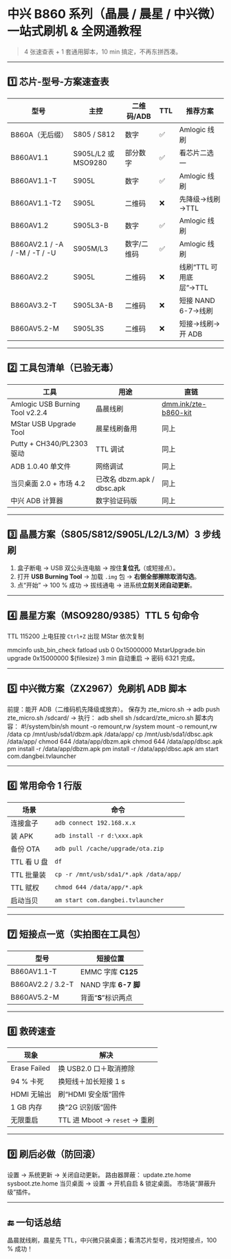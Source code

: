 # 中兴 B860 系列（晶晨 / 晨星 / 中兴微）一站式刷机 & 全网通教程  
> 4 张速查表 + 1 套通用脚本，10 min 搞定，不再东拼西凑。

---

## 1️⃣ 芯片-型号-方案速查表
| 型号 | 主控 | 二维码/ADB | TTL | 推荐方案 |
|---|---|---|---|---|
| B860A（无后缀） | S805 / S812 | 数字 | ✅ | Amlogic 线刷 |
| B860AV1.1 | S905L/L2 或 MSO9280 | 部分数字 | ✅ | 看芯片二选一 |
| B860AV1.1-T | S905L | 数字 | ✅ | Amlogic 线刷 |
| B860AV1.1-T2 | S905L | 二维码 | ❌ | 先降级→线刷→TTL |
| B860AV1.2 | S905L3-B | 数字 | ✅ | Amlogic 线刷 |
| B860AV2.1 / -A / -M / -T / -U | S905M/L3 | 数字/二维码 | ✅ | Amlogic 线刷 |
| B860AV2.2 | S905L | 二维码 | ❌ | 线刷“TTL 可用底层”→TTL |
| B860AV3.2-T | S905L3A-B | 二维码 | ❌ | 短接 NAND 6-7→线刷 |
| B860AV5.2-M | S905L3S | 二维码 | ❌ | 短接→线刷→开 ADB |

---

## 2️⃣ 工具包清单（已验无毒）
| 工具 | 用途 | 直链 |
|---|---|---|
| Amlogic USB Burning Tool v2.2.4 | 晶晨线刷 | [dmm.ink/zte-b860-kit](https://dmm.ink/zte-b860-kit) |
| MStar USB Upgrade Tool | 晨星线刷备用 | 同上 |
| Putty + CH340/PL2303 驱动 | TTL 调试 | 同上 |
| ADB 1.0.40 单文件 | 网络调试 | 同上 |
| 当贝桌面 2.0 + 市场 4.2 | 已改名 dbzm.apk / dbsc.apk | 同上 |
| 中兴 ADB 计算器 | 数字验证码版 | 同上 |

---

## 3️⃣ 晶晨方案（S805/S812/S905L/L2/L3/M）3 步线刷
1. 盒子断电 → USB 双公头连电脑 → 按住**复位孔**（或短接点）。  
2. 打开 **USB Burning Tool** → 加载 `.img` 包 → **右侧全部擦除取消勾选**。  
3. 点“开始” → 100 % 成功 → 拔线通电 → 进系统**立刻关闭自动更新**。

---

## 4️⃣ 晨星方案（MSO9280/9385）TTL 5 句命令
TTL 115200 上电狂按 `Ctrl+Z` 出现  MStar
依次复制

mmcinfo
usb_bin_check
fatload usb 0 0x15000000 MstarUpgrade.bin
upgrade 0x15000000 ${filesize}
3 min 自动重启 → 密码 6321 完成。

---

## 5️⃣ 中兴微方案（ZX2967）免刷机 ADB 脚本

前提：能开 ADB（二维码机先降级或放弃）。
保存为 zte_micro.sh → adb push zte_micro.sh /sdcard/ → 执行：
adb shell sh /sdcard/zte_micro.sh
脚本内容：
#!/system/bin/sh
mount -o remount,rw /system
mount -o remount,rw /data
cp /mnt/usb/sda1/dbzm.apk /data/app/
cp /mnt/usb/sda1/dbsc.apk /data/app/
chmod 644 /data/app/dbzm.apk
chmod 644 /data/app/dbsc.apk
pm install -r /data/app/dbzm.apk
pm install -r /data/app/dbsc.apk
am start com.dangbei.tvlauncher

---

## 6️⃣ 常用命令 1 行版

| 场景        | 命令                                     |
| --------- | -------------------------------------- |
| 连接盒子      | `adb connect 192.168.x.x`              |
| 装 APK     | `adb install -r d:\xxx.apk`            |
| 备份 OTA    | `adb pull /cache/upgrade/ota.zip`      |
| TTL 看 U 盘 | `df`                                   |
| TTL 批量装   | `cp -r /mnt/usb/sda1/*.apk /data/app/` |
| TTL 赋权    | `chmod 644 /data/app/*.apk`            |
| 启动当贝      | `am start com.dangbei.tvlauncher`      |


---

## 7️⃣ 短接点一览（实拍图在工具包）

| 型号                | 短接位置              |
| ----------------- | ----------------- |
| B860AV1.1-T       | EMMC 字库 **C125**  |
| B860AV2.2 / 3.2-T | NAND 字库 **6-7 脚** |
| B860AV5.2-M       | 背面“**S**”标识两点     |


---

## 8️⃣ 救砖速查

| 现象           | 解决                         |
| ------------ | -------------------------- |
| Erase Failed | 换 USB2.0 口＋取消擦除            |
| 94 % 卡死      | 换短线＋加长短接 1 s               |
| HDMI 无输出     | 刷“HDMI 安全版”固件              |
| 1 GB 内存      | 换“2G 识别版”固件                |
| 无限重启         | TTL 进 Mboot → `reset` → 重刷 |


---

## 9️⃣ 刷后必做（防回滚）
设置 → 系统更新 → 关闭自动更新。
路由器屏蔽：
update.zte.home sysboot.zte.home
当贝桌面 → 设置 → 开机自启 & 锁定桌面。
市场装“屏蔽升级”插件。

---

## 🔚 一句话总结
晶晨就线刷，晨星先 TTL，中兴微只装桌面；看清芯片型号，找对短接点，100 % 成功！
